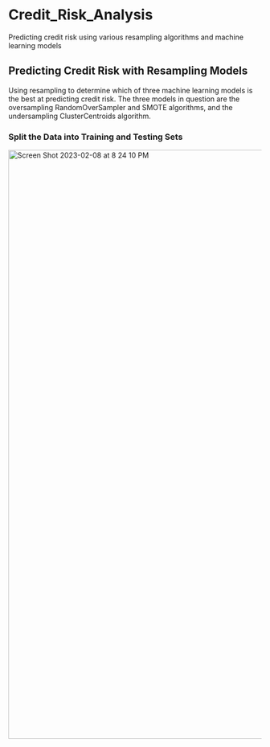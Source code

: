 # Credit_Risk_Analysis
Predicting credit risk using various resampling algorithms and machine learning models

## Predicting Credit Risk with Resampling Models
Using resampling to determine which of three machine learning models is the best at predicting credit risk. The three models in question are the oversampling RandomOverSampler and SMOTE algorithms, and the undersampling ClusterCentroids algorithm.

### Split the Data into Training and Testing Sets
<img width="1172" alt="Screen Shot 2023-02-08 at 8 24 10 PM" src="https://user-images.githubusercontent.com/95303422/217690896-95ddaff4-879d-4348-bee2-9b0ed963b314.png">

